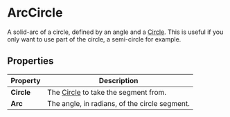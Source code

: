 # ArcCircle

A solid-arc of a circle, defined by an angle and a [Circle](Type-Circle.md). This is useful if you only want to use part of the circle, a semi-circle for example.

## Properties

| **Property** | **Description**                                        |
| ------------ | ------------------------------------------------------ |
| **Circle**   | The [Circle](Type-Circle.md) to take the segment from. |
| **Arc**      | The angle, in radians, of the circle segment.          |

